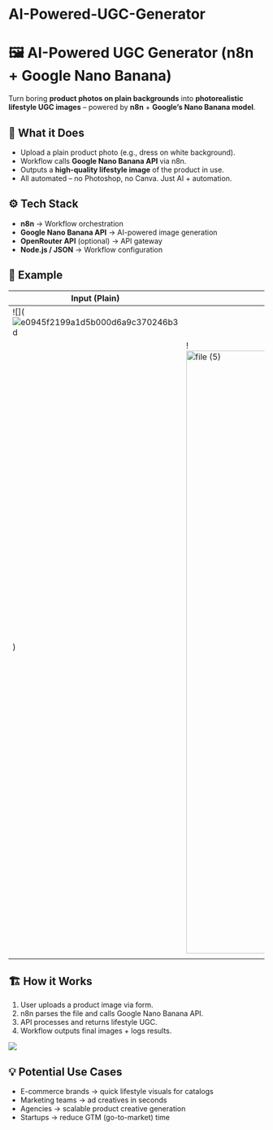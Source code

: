# AI-Powered-UGC-Generator
# 🖼️ AI-Powered UGC Generator (n8n + Google Nano Banana)

Turn boring **product photos on plain backgrounds** into **photorealistic lifestyle UGC images** – powered by **n8n** + **Google’s Nano Banana model**.

## 🚀 What it Does
- Upload a plain product photo (e.g., dress on white background).
- Workflow calls **Google Nano Banana API** via n8n.
- Outputs a **high-quality lifestyle image** of the product in use.
- All automated – no Photoshop, no Canva. Just AI + automation.

## ⚙️ Tech Stack
- **n8n** → Workflow orchestration  
- **Google Nano Banana API** → AI-powered image generation  
- **OpenRouter API** (optional) → API gateway  
- **Node.js / JSON** → Workflow configuration  

## 📸 Example
| Input (Plain) | Output (Lifestyle) |
|---------------|---------------------|
| ![](![e0945f2199a1d5b000d6a9c370246b3d](https://github.com/user-attachments/assets/894ca847-b724-48ea-91ef-f3663d7c2fe3)
) | !<img width="864" height="1184" alt="file (5)" src="https://github.com/user-attachments/assets/a907a85b-829e-4f5f-910d-23f6ca276d1b" />
[]() |

## 🏗️ How it Works
1. User uploads a product image via form.  
2. n8n parses the file and calls Google Nano Banana API.  
3. API processes and returns lifestyle UGC.  
4. Workflow outputs final images + logs results.  

![](docs/workflow-diagram.png)

## 💡 Potential Use Cases
- E-commerce brands → quick lifestyle visuals for catalogs  
- Marketing teams → ad creatives in seconds  
- Agencies → scalable product creative generation  
- Startups → reduce GTM (go-to-market) time  

